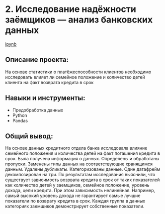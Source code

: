 # 2. Исследование надёжности заёмщиков — анализ банковских данных
[ipynb](https://github.com/AmestOsipyan/Portfolio_Data-Analytics/blob/main/2.%20Banking%20data%20analysis/P2_Banking.ipynb)


## Описание проекта:
На основе статистики о платёжеспособности клиентов необходимо исследовать влияет ли семейное положение и количество детей клиента на факт возврата кредита в срок

## Навыки и инструменты:
- Предобработка данных
- Python
- Pandas

## Общий вывод:
На основе данных кредитного отдела банка исследовала влияние семейного положения и количества детей на факт погашения кредита в срок. Была получена информация о данных. Определены и обработаны пропуски. Заменены типы данных на соответствующие хранящимся данным. Удалены дубликаты. Категоризованы данные. Один датафрейм декомпозирован на три.
По результатам исследования выяснили, что существует зависимость возрвата кредита в срок от таких показателей как количество детей у заемщиков, семейное положение, уровень дохода, цели кредита. При этом зависимость нелинейная. Например, самый высокий уровень дохода не гарантирует самые лучшие показатели по возврату кредита в срок. Каждая группа в данных категориях заемщиков демонстрирует собственные показатели.

